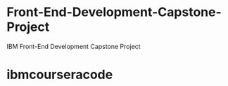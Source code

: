 # Front-End-Development-Capstone-Project
IBM Front-End Development Capstone Project
# ibmcourseracode
